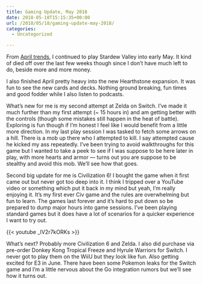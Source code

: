 ```yaml
---
title: Gaming Update, May 2018
date: 2018-05-18T15:15:35+00:00
url: /2018/05/18/gaming-update-may-2018/
categories:
  - Uncategorized

---
```

From [April trends][1], I continued to play Stardew Valley into early May. It kind of died off over the last few weeks though since I don&#8217;t have much left to do, beside more and more money.

I also finished April pretty heavy into the new Hearthstone expansion. It was fun to see the new cards and decks. Nothing ground breaking, fun times and good fodder while I also listen to podcasts.

What&#8217;s new for me is my second attempt at Zelda on Switch. I&#8217;ve made it much further than my first attempt (~ 15 hours in) and am getting better with the controls (though some mistakes still happen in the heat of battle). Exploring is fun though if I&#8217;m honest I feel like I would benefit from a little more direction. In my last play session I was tasked to fetch some arrows on a hill. There is a mob up there who I attempted to kill. I say attempted cause he kicked my ass repeatedly. I&#8217;ve been trying to avoid walkthroughs for this game but I wanted to take a peek to see if I was suppose to be here later in play, with more hearts and armor &#8212; turns out you are suppose to be stealthy and avoid this mob. We&#8217;ll see how that goes.

Second big update for me is Civilization 6! I bought the game when it first came out but never got too deep into it. I think I tripped over a YouTube video or something which put it back in my mind but yeah, I&#8217;m really enjoying it. It&#8217;s my first ever Civ game and the rules are overwhelming but fun to learn. The games last forever and it&#8217;s hard to put down so be prepared to dump major hours into game sessions. I&#8217;ve been playing standard games but it does have a lot of scenarios for a quicker experience I want to try out.

{{< youtube _lV2r7kORKs >}}

What&#8217;s next? Probably more Civilization 6 and Zelda. I also did purchase via pre-order Donkey Kong Tropical Freeze and Hyrule Warriors for Switch. I never got to play them on the WiiU but they look like fun. Also getting excited for E3 in June. There have been some Pokemon leaks for the Switch game and I&#8217;m a little nervous about the Go integration rumors but we&#8217;ll see how it turns out.

 [1]: http://mikezornek.com/2018/04/04/gaming-update-april-2018/